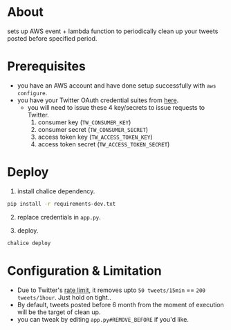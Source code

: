# About

sets up AWS event + lambda function to periodically clean up your tweets posted before specified period.

# Prerequisites

- you have an AWS account and have done setup successfully with `aws configure`.
- you have your Twitter OAuth credential suites from [here](https://developer.twitter.com/en/portal/dashboard).
  - you will need to issue these 4 key/secrets to issue requests to Twitter.
    1. consumer key (`TW_CONSUMER_KEY`)
    2. consumer secret (`TW_CONSUMER_SECRET`)
    3. access token key (`TW_ACCESS_TOKEN_KEY`)
    4. access token secret (`TW_ACCESS_TOKEN_SECRET`)

# Deploy

1. install chalice dependency.

```sh
pip install -r requirements-dev.txt
```

2. replace credentials in `app.py`. 

3. deploy.

```sh
chalice deploy
```

# Configuration & Limitation

- Due to Twitter's [rate limit](https://developer.twitter.com/ja/docs/twitter-api/rate-limits), it removes upto `50 tweets/15min` == `200 tweets/1hour`. Just hold on tight..
- By default, tweets posted before 6 month from the moment of execution will be the target of clean up.
 - you can tweak by editing `app.py#REMOVE_BEFORE` if you'd like.